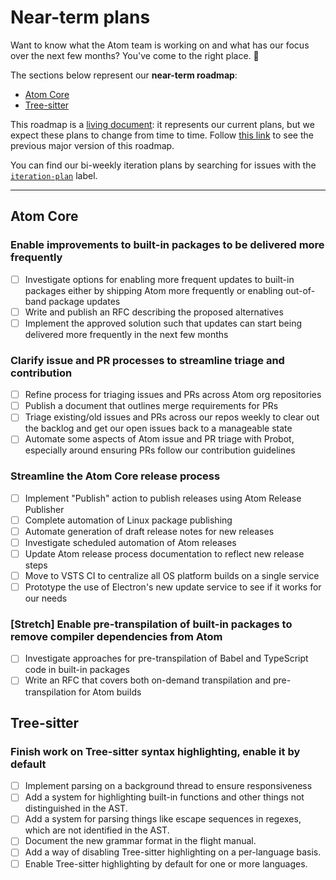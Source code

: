 # Near-term plans

Want to know what the Atom team is working on and what has our focus over the next few months? You've come to the right place. 🎯

The sections below represent our **near-term roadmap**:

* [Atom Core](#atom-core)
* [Tree-sitter](#tree-sitter)

This roadmap is a [living document](https://en.wikipedia.org/wiki/Living_document): it represents our current plans, but we expect these plans to change from time to time.  Follow [this link](https://github.com/atom/atom/blob/4fbad81a7cd2f2e3925d7e920086bc1ebf2fe210/docs/focus/README.md) to see the previous major version of this roadmap.

You can find our bi-weekly iteration plans by searching for issues with the [`iteration-plan`](https://github.com/atom/atom/issues?q=is%3Aissue+is%3Aopen+sort%3Aupdated-desc+label%3Aiteration-plan) label.

---

## Atom Core

### Enable improvements to built-in packages to be delivered more frequently

- [ ] Investigate options for enabling more frequent updates to built-in packages either by shipping Atom more frequently or enabling out-of-band package updates
- [ ] Write and publish an RFC describing the proposed alternatives
- [ ] Implement the approved solution such that updates can start being delivered more frequently in the next few months

### Clarify issue and PR processes to streamline triage and contribution

- [ ] Refine process for triaging issues and PRs across Atom org repositories
- [ ] Publish a document that outlines merge requirements for PRs
- [ ] Triage existing/old issues and PRs across our repos weekly to clear out the backlog and get our open issues back to a manageable state
- [ ] Automate some aspects of Atom issue and PR triage with Probot, especially around ensuring PRs follow our contribution guidelines

### Streamline the Atom Core release process

- [ ] Implement "Publish" action to publish releases using Atom Release Publisher
- [ ] Complete automation of Linux package publishing
- [ ] Automate generation of draft release notes for new releases
- [ ] Investigate scheduled automation of Atom releases
- [ ] Update Atom release process documentation to reflect new release steps
- [ ] Move to VSTS CI to centralize all OS platform builds on a single service
- [ ] Prototype the use of Electron's new update service to see if it works for our needs

### [Stretch] Enable pre-transpilation of built-in packages to remove compiler dependencies from Atom

- [ ] Investigate approaches for pre-transpilation of Babel and TypeScript code in built-in packages
- [ ] Write an RFC that covers both on-demand transpilation and pre-transpilation for Atom builds

## Tree-sitter

### Finish work on Tree-sitter syntax highlighting, enable it by default

- [ ] Implement parsing on a background thread to ensure responsiveness
- [ ] Add a system for highlighting built-in functions and other things not distinguished in the AST.
- [ ] Add a system for parsing things like escape sequences in regexes, which are not identified in the AST.
- [ ] Document the new grammar format in the flight manual.
- [ ] Add a way of disabling Tree-sitter highlighting on a per-language basis.
- [ ] Enable Tree-sitter highlighting by default for one or more languages.
